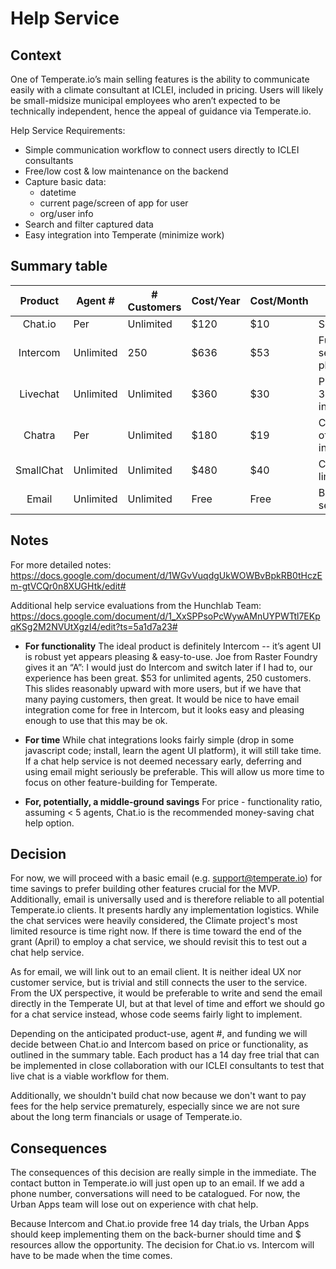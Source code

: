 Help Service
============

Context
-------

One of Temperate.io’s main selling features is the ability to communicate easily with a climate consultant at ICLEI, included in pricing. Users will likely be small-midsize municipal employees who aren’t expected to be technically independent, hence the appeal of guidance via Temperate.io.

Help Service Requirements:
- Simple communication workflow to connect users directly to ICLEI consultants
- Free/low cost & low maintenance on the backend
- Capture basic data:
    - datetime
    - current page/screen of app for user
    - org/user info
- Search and filter captured data
- Easy integration into Temperate (minimize work)


Summary table
-------------

|  Product  | Agent #   | # Customers | Cost/Year | Cost/Month | Data Support                        | Email Integration? |
|:---------:|-----------|-------------|-----------|------------|-------------------------------------|--------------------|
| Chat.io   | Per       | Unlimited   | $120      | $10        | Search/Filter                       | Future             |
| Intercom  | Unlimited | 250         | $636      | $53        | Full stats, search/filter platform  |                    |
| Livechat  | Unlimited | Unlimited   | $360      | $30        | Platform and 3rd party integrations |                    |
| Chatra    | Per       | Unlimited   | $180      | $19        | CSV export of visitor info          | Yes                |
| SmallChat | Unlimited | Unlimited   | $480      | $40        | CSV export limited info             |                    |
| Email     | Unlimited | Unlimited   | Free      | Free       | Basic search/filter                 | X                  |


Notes
-----
For more detailed notes: https://docs.google.com/document/d/1WGvVuqdgUkWOWBvBpkRB0tHczEm-gtVCQr0n8XUGHtk/edit#

Additional help service evaluations from the Hunchlab Team: https://docs.google.com/document/d/1_XxSPPsoPcWywAMnUYPWTtl7EKpqKSg2M2NVUtXgzI4/edit?ts=5a1d7a23#


- **For functionality**
The ideal product is definitely Intercom -- it’s agent UI is robust yet appears pleasing & easy-to-use. Joe from Raster Foundry gives it an “A”: I would just do Intercom and switch later if I had to, our experience has been great. $53 for unlimited agents, 250 customers. This slides reasonably upward with more users, but if we have that many paying customers, then great. It would be nice to have email integration come for free in Intercom, but it looks easy and pleasing enough to use that this may be ok.

- **For time**
While chat integrations looks fairly simple (drop in some javascript code; install, learn the agent UI platform), it will still take time. If a chat help service is not deemed necessary early, deferring and using email might seriously be preferable. This will allow us more time to focus on other feature-building for Temperate.

- **For, potentially, a middle-ground savings**
For price - functionality ratio, assuming < 5 agents, Chat.io is the recommended money-saving chat help option.


Decision
--------

For now, we will proceed with a basic email (e.g. support@temperate.io) for time savings to prefer building other features crucial for the MVP. Additionally, email is universally used and is therefore reliable to all potential Temperate.io clients. It presents hardly any implementation logistics. While the chat services were heavily considered, the Climate project's most limited resource is time right now. If there is time toward the end of the grant (April) to employ a chat service, we should revisit this to test out a chat help service.

As for email, we will link out to an email client. It is neither ideal UX nor customer service, but is trivial and still connects the user to the service. From the UX perspective, it would be preferable to write and send the email directly in the Temperate UI, but at that level of time and effort we should go for a chat service instead, whose code seems fairly light to implement.

Depending on the anticipated product-use, agent #, and funding we will decide between Chat.io and Intercom based on price or functionality, as outlined in the summary table. Each product has a 14 day free trial that can be implemented in close collaboration with our ICLEI consultants to test that live chat is a viable workflow for them.

Additionally, we shouldn't build chat now because we don't want to pay fees for the help service prematurely, especially since we are not sure about the long term financials or usage of Temperate.io.

Consequences
------------

The consequences of this decision are really simple in the immediate. The contact button in Temperate.io will just open up to an email. If we add a phone number, conversations will need to be catalogued. For now, the Urban Apps team will lose out on experience with chat help.

Because Intercom and Chat.io provide free 14 day trials, the Urban Apps should keep implementing them on the back-burner should time and $ resources allow the opportunity. The decision for Chat.io vs. Intercom will have to be made when the time comes.
